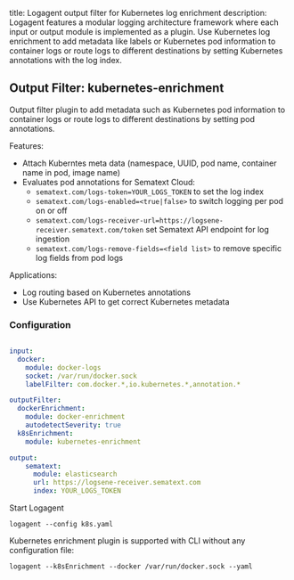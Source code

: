 title: Logagent output filter for Kubernetes log enrichment
description: Logagent features a modular logging architecture framework where each input or output module is implemented as a plugin. Use Kubernetes log enrichment to add metadata like labels or Kubernetes pod information to container logs or route logs to different destinations by setting Kubernetes annotations with the log index. 

## Output Filter: kubernetes-enrichment

Output filter plugin to add metadata such as Kubernetes pod information to container logs or route logs to different destinations by setting pod annotations. 

Features:

- Attach Kuberntes meta data (namespace, UUID, pod name, container name in pod, image name)
- Evaluates pod annotations for Sematext Cloud: 
  -  `sematext.com/logs-token=YOUR_LOGS_TOKEN` to set the log index
  -  `sematext.com/logs-enabled=<true|false>` to switch logging per pod on or off
  -  `sematext.com/logs-receiver-url=https://logsene-receiver.sematext.com/token` set Sematext API endpoint for log ingestion 
   - `sematext.com/logs-remove-fields=<field list>` to remove specific log fields from pod logs 

Applications:

- Log routing based on Kubernetes annotations
- Use Kubernetes API to get correct Kubernetes metadata 


### Configuration

```yaml

input:
  docker:
    module: docker-logs
    socket: /var/run/docker.sock
    labelFilter: com.docker.*,io.kubernetes.*,annotation.*

outputFilter: 
  dockerEnrichment:
    module: docker-enrichment 
    autodetectSeverity: true
  k8sEnrichment:
    module: kubernetes-enrichment

output:
    sematext:
      module: elasticsearch
      url: https://logsene-receiver.sematext.com
      index: YOUR_LOGS_TOKEN

```

Start Logagent

```
logagent --config k8s.yaml
```

Kubernetes enrichment plugin is supported with CLI without any configuration file: 
```
logagent --k8sEnrichment --docker /var/run/docker.sock --yaml
```
